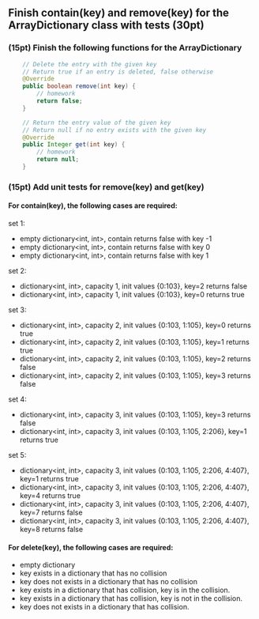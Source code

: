 ## Finish contain(key) and remove(key) for the ArrayDictionary class with tests (30pt)

### (15pt) Finish the following functions for the ArrayDictionary

```java
    // Delete the entry with the given key
    // Return true if an entry is deleted, false otherwise
    @Override
    public boolean remove(int key) {
        // homework
        return false;
    }

    // Return the entry value of the given key
    // Return null if no entry exists with the given key
    @Override
    public Integer get(int key) {
        // homework
        return null;
    }
```



### (15pt) Add unit tests for remove(key) and get(key)

#### For contain(key), the following cases are required:

set 1:
- empty dictionary<int, int>, contain returns false with key -1 
- empty dictionary<int, int>, contain returns false with key 0 
- empty dictionary<int, int>, contain returns false with key 1 

set 2:
- dictionary<int, int>, capacity 1, init values {0:103}, key=2 returns false 
- dictionary<int, int>, capacity 1, init values {0:103}, key=0 returns true 

set 3:
- dictionary<int, int>, capacity 2, init values {0:103, 1:105}, key=0 returns true 
- dictionary<int, int>, capacity 2, init values {0:103, 1:105}, key=1 returns true 
- dictionary<int, int>, capacity 2, init values {0:103, 1:105}, key=2 returns false 
- dictionary<int, int>, capacity 2, init values {0:103, 1:105}, key=3 returns false 

set 4:
- dictionary<int, int>, capacity 3, init values {0:103, 1:105}, key=3 returns false 
- dictionary<int, int>, capacity 3, init values {0:103, 1:105, 2:206}, key=1 returns true 

set 5:
- dictionary<int, int>, capacity 3, init values {0:103, 1:105, 2:206, 4:407}, key=1 returns true 
- dictionary<int, int>, capacity 3, init values {0:103, 1:105, 2:206, 4:407}, key=4 returns true 
- dictionary<int, int>, capacity 3, init values {0:103, 1:105, 2:206, 4:407}, key=7 returns false 
- dictionary<int, int>, capacity 3, init values {0:103, 1:105, 2:206, 4:407}, key=8 returns false 

#### For delete(key),  the following cases are required:

- empty dictionary
- key exists in a dictionary that has no collision
- key does not exists in a dictionary that has no collision
- key exists in a dictionary that has collision, key is in the collision.
- key exists in a dictionary that has collision, key is not in the collision.
- key does not exists in a dictionary that has collision.